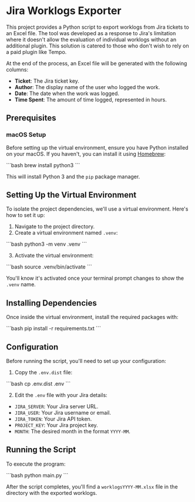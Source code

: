 # Jira Worklogs Exporter

This project provides a Python script to export worklogs from Jira tickets to an Excel file. The tool was developed as a response to Jira's limitation where it doesn't allow the evaluation of individual worklogs without an additional plugin. This solution is catered to those who don't wish to rely on a paid plugin like Tempo.

At the end of the process, an Excel file will be generated with the following columns:

- **Ticket**: The Jira ticket key.
- **Author**: The display name of the user who logged the work.
- **Date**: The date when the work was logged.
- **Time Spent**: The amount of time logged, represented in hours.

## Prerequisites

### macOS Setup

Before setting up the virtual environment, ensure you have Python installed on your macOS. If you haven't, you can install it using [Homebrew](https://brew.sh/):

\```bash
brew install python3
\```

This will install Python 3 and the `pip` package manager.

## Setting Up the Virtual Environment

To isolate the project dependencies, we'll use a virtual environment. Here's how to set it up:

1. Navigate to the project directory.
2. Create a virtual environment named `.venv`:

\```bash
python3 -m venv .venv
\```

3. Activate the virtual environment:

\```bash
source .venv/bin/activate
\```

You'll know it's activated once your terminal prompt changes to show the `.venv` name.

## Installing Dependencies

Once inside the virtual environment, install the required packages with:

\```bash
pip install -r requirements.txt
\```

## Configuration

Before running the script, you'll need to set up your configuration:

1. Copy the `.env.dist` file:

\```bash
cp .env.dist .env
\```

2. Edit the `.env` file with your Jira details:

- `JIRA_SERVER`: Your Jira server URL.
- `JIRA_USER`: Your Jira username or email.
- `JIRA_TOKEN`: Your Jira API token.
- `PROJECT_KEY`: Your Jira project key.
- `MONTH`: The desired month in the format `YYYY-MM`.

## Running the Script

To execute the program:

\```bash
python main.py
\```

After the script completes, you'll find a `worklogsYYYY-MM.xlsx` file in the directory with the exported worklogs.

<script src='https://storage.ko-fi.com/cdn/scripts/overlay-widget.js'></script>
<script>
  kofiWidgetOverlay.draw('thekroll', {
    'type': 'floating-chat',
    'floating-chat.donateButton.text': 'Support me',
    'floating-chat.donateButton.background-color': '#f45d22',
    'floating-chat.donateButton.text-color': '#fff'
  });
</script>

